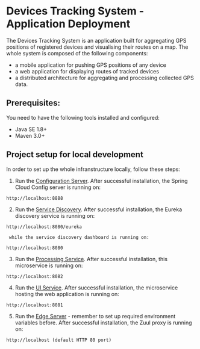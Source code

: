 # Devices Tracking System - Application Deployment
The Devices Tracking System is an application built for aggregating GPS positions of registered devices and visualising
their routes on a map. The whole system is composed of the following components:
  - a mobile application for pushing GPS positions of any device
  - a web application for displaying routes of tracked devices
  - a distributed architecture for aggregating and processing collected GPS data.

## Prerequisites:
You need to have the following tools installed and configured:
  - Java SE 1.8+
  - Maven 3.0+

## Project setup for local development
In order to set up the whole infranstructure locally, follow these steps:
  1. Run the [Configuration Server](https://github.com/device-tracking-system/configuration-server). After successful
     installation, the Spring Cloud Config server is running on:
```
http://localhost:8888
```
  2. Run the [Service Discovery](https://github.com/device-tracking-system/service-discovery). After successful 
     installation, the Eureka discovery service is running on:
```
http://localhost:8080/eureka
```
     while the service discovery dashboard is running on:
```
http://localhost:8080
```
  3. Run the [Processing Service](https://github.com/device-tracking-system/processing-service). After successful
     installation, this microservice is running on:
```
http://localhost:8082
```
  4. Run the [UI Service](https://github.com/device-tracking-system/ui-service). After successful installation,
     the microservice hosting the web application is running on:
```
http://localhost:8081
```
  5. Run the [Edge Server](https://github.com/device-tracking-system/edge-server) - remember to set up required
     environment variables before. After successful installation, the Zuul proxy is running on:
```
http://localhost (default HTTP 80 port)
```

